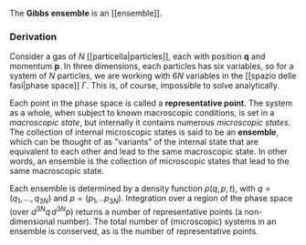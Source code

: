 The **Gibbs ensemble** is an [[ensemble]].
### Derivation
Consider a gas of $N$ [[particella|particles]], each with position $\mathbf{q}$ and momentum $\mathbf{p}$. In three dimensions, each particles has six variables, so for a system of $N$ particles, we are working with $6N$ variables in the [[spazio delle fasi|phase space]] $\Gamma$. This is, of course, impossible to solve analytically.

Each point in the phase space is called a **representative point**. The system as a whole, when subject to known macroscopic conditions, is set in a *macroscopic state*, but internally it contains numerous *microscopic states*. The collection of internal microscopic states is said to be an **ensemble**, which can be thought of as "variants" of the internal state that are equivalent to each other and lead to the same macroscopic state. In other words, an ensemble is the collection of microscopic states that lead to the same macroscopic state.

Each ensemble is determined by a density function $\rho(q,p,t)$, with $q=(q_{1},\ldots,q_{3N})$ and $p=(p_{1},..p_{3N})$. Integration over a region of the phase space (over $d^{3N}q\,d^{3N}p$) returns a number of representative points (a non-dimensional number). The total number of (microscopic) systems in an ensemble is conserved, as is the number of representative points.